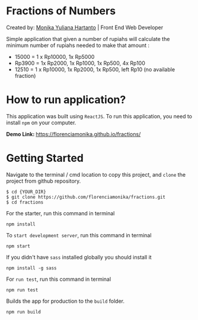 # Fractions of Numbers

Created by: [Monika Yuliana Hartanto](mailto:florenciamonika@gmail.com) | Front End Web Developer

Simple application that given a number of rupiahs will calculate the minimum number of rupiahs needed to make that amount :
<ul>
  <li>15000 = 1 x Rp10000, 1x Rp5000</li>
  <li>Rp3900 = 1x Rp2000, 1x Rp1000, 1x Rp500, 4x Rp100</li>
  <li>12510 = 1 x Rp10000, 1x Rp2000, 1x Rp500, left Rp10 (no available fraction)</li>
</ul>

# How to run application?
This application was built using `ReactJS`. To run this application, you need to install `npm` on your computer.
<p>
  <b>Demo Link: </b> <a href="https://florenciamonika.github.io/fractions/" target="_blank">https://florenciamonika.github.io/fractions/</a>
</p>

# Getting Started
Navigate to the terminal / cmd location to copy this project, and `clone` the project from github repository.
```
$ cd {YOUR_DIR}
$ git clone https://github.com/florenciamonika/fractions.git
$ cd fractions
```

For the starter, run this command in terminal
```
npm install
```

To `start development server`, run this command in terminal
```
npm start
```

If you didn't have `sass` installed globally you should install it
```
npm install -g sass
```

For `run test`, run this command in terminal
```
npm run test
```

Builds the app for production to the `build` folder.
```
npm run build
```
